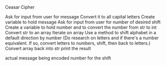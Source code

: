 Ceasar Cipher

Ask for input from user for message
Convert it to all capital letters
Create variable to hold message
Ask for input from user for number of desired shift
Create a variable to hold number and to convert the number from str to int
Convert str to an array
Iterate on array
Use a method to shift alphabet in a default direction by number (Do research on letters and if there's a number equivalent. If so, convert letters to numbers, shift, then back to letters.)
Convert array back into str
print the result


actual message being encoded
number for the shift
